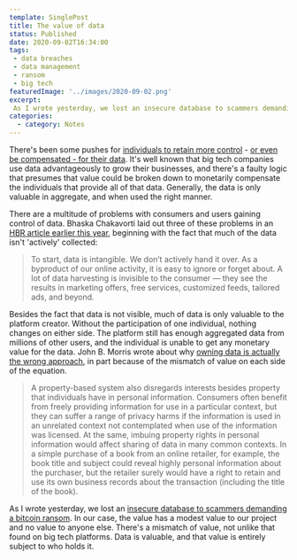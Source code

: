 ```yaml
---
template: SinglePost
title: The value of data
status: Published
date: 2020-09-02T16:34:00
tags:
 - data breaches
 - data management
 - ransom
 - big tech
featuredImage: '../images/2020-09-02.png'
excerpt:
 As I wrote yesterday, we lost an insecure database to scammers demanding a bitcoin ransom. In our case, the value has a modest value to our project and no value to anyone else. There's a mismatch of value, not unlike that found on big tech platforms. Data is valuable, and that value is entirely subject to who holds it.
categories:
  - category: Notes
---
```

There's been some pushes for [individuals to retain more control](https://www.marketplace.org/2018/05/08/should-we-be-getting-paid-providing-data/) - [or even be compensated - for their data](https://www.reuters.com/article/us-tech-conference-data-trfn/should-people-be-paid-for-sharing-their-personal-data-online-idUSKBN1XO06S). It's well known that big tech companies use data advantageously to grow their businesses, and there's a faulty logic that presumes that value could be broken down to monetarily compensate the individuals that provide all of that data. Generally, the data is only valuable in aggregate, and when used the right manner.

There are a multitude of problems with consumers and users gaining control of data. Bhaska Chakavorti laid out three of these problems in an [HBR article earlier this year](https://hbr.org/2020/01/why-companies-make-it-so-hard-for-users-to-control-their-data), beginning with the fact that much of the data isn't 'actively' collected:

> To start, data is intangible. We don’t actively hand it over. As a byproduct of our online activity, it is easy to ignore or forget about. A lot of data harvesting is invisible to the consumer — they see the results in marketing offers, free services, customized feeds, tailored ads, and beyond.

Besides the fact that data is not visible, much of data is only valuable to the platform creator. Without the participation of one individual, nothing changes on either side. The platform still has enough aggregated data from millions of other users, and the individual is unable to get any monetary value for the data. John B. Morris wrote about why [owning data is actually the wrong approach](https://www.brookings.edu/blog/techtank/2019/06/26/why-data-ownership-is-the-wrong-approach-to-protecting-privacy/), in part because of the mismatch of value on each side of the equation.

> A property-based system also disregards interests besides property that individuals have in personal information. Consumers often benefit from freely providing information for use in a particular context, but they can suffer a range of privacy harms if the information is used in an unrelated context not contemplated when use of the information was licensed. At the same, imbuing property rights in personal information would affect sharing of data in many common contexts. In a simple purchase of a book from an online retailer, for example, the book title and subject could reveal highly personal information about the purchaser, but the retailer surely would have a right to retain and use its own business records about the transaction (including the title of the book).

As I wrote yesterday, we lost an [insecure database to scammers demanding a bitcoin ransom](https://ecomloop.com/posts/database-breach-with-bitcoin-ransom-demand/). In our case, the value has a modest value to our project and no value to anyone else. There's a mismatch of value, not unlike that found on big tech platforms. Data is valuable, and that value is entirely subject to who holds it.
